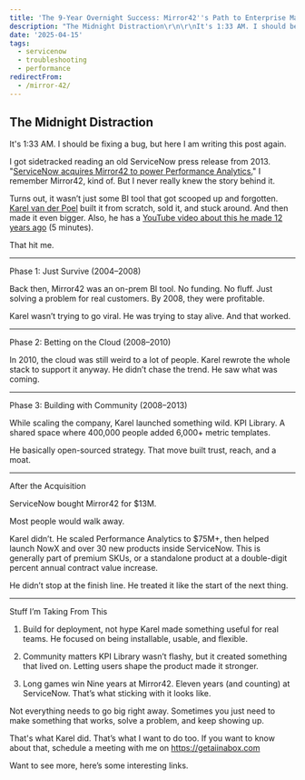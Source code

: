 ```yaml
---
title: 'The 9-Year Overnight Success: Mirror42''s Path to Enterprise Mastery'
description: "The Midnight Distraction\r\n\r\nIt's 1:33 AM. I should be fixing a bug, but here I am writing this post again.\r\n\r\nI got sidetracked reading an old ServiceNow pre..."
date: '2025-04-15'
tags:
  - servicenow
  - troubleshooting
  - performance
redirectFrom:
  - /mirror-42/
---
```


## The Midnight Distraction

It's 1:33 AM. I should be fixing a bug, but here I am writing this post again.

I got sidetracked reading an old ServiceNow press release from 2013.
"[ServiceNow acquires Mirror42 to power Performance Analytics.](https://www.dailyhostnews.com/servicenow-acquires-mirror42-announces-new-servicenow-performance-analytics-product?utm_source=jace.pro&utm_medium=newsletter&utm_campaign=the-9-year-overnight-success-mirror42-s-path-to-enterprise-mastery&_bhlid=8b005abc2b4b9ce37d42ddb349f85344600e1b7c)"
I remember Mirror42, kind of. But I never really knew the story behind it.

Turns out, it wasn’t just some BI tool that got scooped up and forgotten.
[Karel van der Poel](https://www.linkedin.com/in/karelvanderpoel/?utm_source=jace.pro&utm_medium=newsletter&utm_campaign=the-9-year-overnight-success-mirror42-s-path-to-enterprise-mastery&_bhlid=70280f1b319bb291d8fb342881a7226e53105cb3) built it from scratch, sold it, and stuck around. And then made it even bigger. Also, he has a [YouTube video about this he made 12 years ago](https://www.youtube.com/watch?v=pAQHnVXVxB0&utm_source=jace.pro&utm_medium=newsletter&utm_campaign=the-9-year-overnight-success-mirror42-s-path-to-enterprise-mastery&_bhlid=5339c0923855bd3e4fd7778cfb58466c38fdfe40) (5 minutes).

That hit me. 

---

Phase 1: Just Survive (2004–2008)

Back then, Mirror42 was an on-prem BI tool. No funding. No fluff. Just solving a problem for real customers.
By 2008, they were profitable.

Karel wasn’t trying to go viral. He was trying to stay alive.
And that worked. 

---

Phase 2: Betting on the Cloud (2008–2010)

In 2010, the cloud was still weird to a lot of people. Karel rewrote the whole stack to support it anyway.
He didn’t chase the trend. He saw what was coming.
 
---

Phase 3: Building with Community (2008–2013)

While scaling the company, Karel launched something wild.
KPI Library.
A shared space where 400,000 people added 6,000+ metric templates.

He basically open-sourced strategy. That move built trust, reach, and a moat.

---
 
After the Acquisition

ServiceNow bought Mirror42 for $13M.

Most people would walk away.

Karel didn’t.
He scaled Performance Analytics to $75M+, then helped launch NowX and over 30 new products inside ServiceNow. This is generally part of premium SKUs, or a standalone product at a double-digit percent annual contract value increase.

He didn’t stop at the finish line. He treated it like the start of the next thing.

---

Stuff I’m Taking From This

1. Build for deployment, not hype
Karel made something useful for real teams. He focused on being installable, usable, and flexible.

2. Community matters
KPI Library wasn’t flashy, but it created something that lived on.
Letting users shape the product made it stronger.

3. Long games win
Nine years at Mirror42. Eleven years (and counting) at ServiceNow.
That’s what sticking with it looks like.
 

Not everything needs to go big right away.
Sometimes you just need to make something that works, solve a problem, and keep showing up.

That's what Karel did.
That’s what I want to do too. If you want to know about that, schedule a meeting with me on https://getaiinabox.com 

Want to see more, here’s some interesting links.